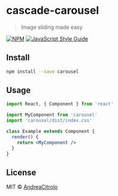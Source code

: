 # cascade-carousel

> Image sliding made easy

[![NPM](https://img.shields.io/npm/v/@thesoftwareacademy.it/carousel)](https://www.npmjs.com/package/@thesoftwareacademy.it/carousel) [![JavaScript Style Guide](https://img.shields.io/badge/code_style-standard-brightgreen.svg)](https://standardjs.com)

## Install

```bash
npm install --save carousel
```

## Usage

```jsx
import React, { Component } from 'react'

import MyComponent from 'carousel'
import 'carousel/dist/index.css'

class Example extends Component {
  render() {
    return <MyComponent />
  }
}
```

## License

MIT © [AndreaCitrolo](https://github.com/AndreaCitrolo)
